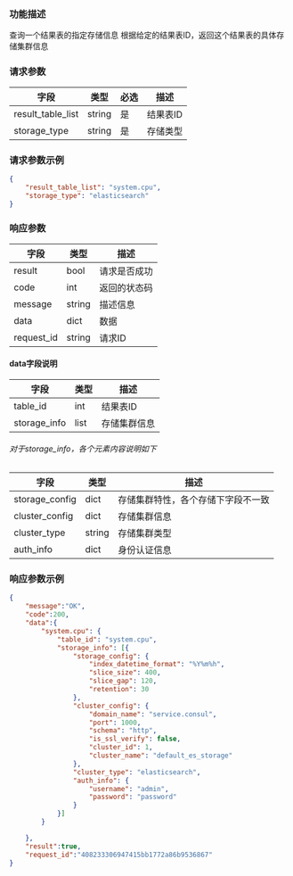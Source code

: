 

### 功能描述

查询一个结果表的指定存储信息
根据给定的结果表ID，返回这个结果表的具体存储集群信息

### 请求参数

| 字段           | 类型   | 必选 | 描述        |
| -------------- | ------ | ---- | ----------- |
| result_table_list  | string | 是   | 结果表ID |
| storage_type | string | 是 | 存储类型 | 


### 请求参数示例

```json
{
	"result_table_list": "system.cpu",
	"storage_type": "elasticsearch"
}
```

### 响应参数

| 字段       | 类型   | 描述         |
| ---------- | ------ | ------------ |
| result     | bool   | 请求是否成功 |
| code       | int    | 返回的状态码 |
| message    | string | 描述信息     |
| data       | dict   | 数据         |
| request_id | string | 请求ID       |

#### data字段说明

| 字段                | 类型   | 描述     |
| ------------------- | ------ | -------- |
| table_id | int | 结果表ID |
| storage_info | list | 存储集群信息 |

###### 对于storage_info，各个元素内容说明如下

| 字段                | 类型   | 描述     |
| ------------------- | ------ | -------- |
| storage_config | dict | 存储集群特性，各个存储下字段不一致 |
| cluster_config | dict | 存储集群信息 |
| cluster_type | string | 存储集群类型 |
| auth_info | dict | 身份认证信息 |

### 响应参数示例

```json
{
    "message":"OK",
    "code":200,
    "data":{
        "system.cpu": {
            "table_id": "system.cpu",
            "storage_info": [{
                "storage_config": {
                    "index_datetime_format": "%Y%m%h", 
                    "slice_size": 400,
                    "slice_gap": 120,
                    "retention": 30
                },
                "cluster_config": {
                    "domain_name": "service.consul",
                    "port": 1000,
                    "schema": "http",
                    "is_ssl_verify": false,
                    "cluster_id": 1,
                    "cluster_name": "default_es_storage"
                },
                "cluster_type": "elasticsearch",
                "auth_info": {
                    "username": "admin",
                    "password": "password"
                }
            }]
        }

    },
    "result":true,
    "request_id":"408233306947415bb1772a86b9536867"
}
```

